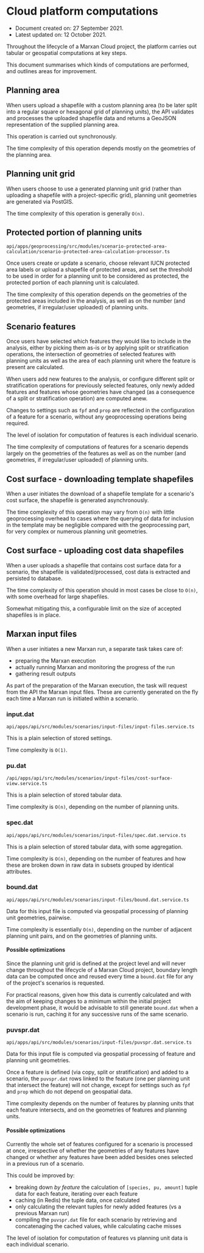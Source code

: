 # Cloud platform computations

- Document created on: 27 September 2021.
- Latest updated on: 12 October 2021.

Throughout the lifecycle of a Marxan Cloud project, the platform carries out
tabular or geospatial computations at key steps.

This document summarises which kinds of computations are performed, and outlines
areas for improvement.

## Planning area

When users upload a shapefile with a custom planning area (to be later split
into a regular square or hexagonal grid of planning units), the API validates
and processes the uploaded shapefile data and returns a GeoJSON representation
of the supplied planning area.

This operation is carried out synchronously.

The time complexity of this operation depends mostly on the geometries of the
planning area.

## Planning unit grid

When users choose to use a generated planning unit grid (rather than uploading a
shapefile with a project-specific grid), planning unit geometries are generated
via PostGIS.

The time complexity of this operation is generally `O(n)`.

## Protected portion of planning units

`api/apps/geoprocessing/src/modules/scenario-protected-area-calculation/scenario-protected-area-calculation-processor.ts`

Once users create or update a scenario, choose relevant IUCN protected area
labels or upload a shapefile of protected areas, and set the threshold to be
used in order for a planning unit to be considered as protected, the protected
portion of each planning unit is calculated.

The time complexity of this operation depends on the geometries of the protected
areas included in the analysis, as well as on the number (and geometries, if
irregular/user uploaded) of planning units.

## Scenario features

Once users have selected which features they would like to include in the
analysis, either by picking them as-is or by applying split or stratification
operations, the intersection of geometries of selected features with planning
units as well as the area of each planning unit where the feature is present are
calculated.

When users add new features to the analysis, or configure different split or
stratification operations for previously selected features, only newly added
features and features whose geometries have changed (as a consequence of a split
or stratification operation) are computed anew.

Changes to settings such as `fpf` and `prop` are reflected in the configuration
of a feature for a scenario, without any geoprocessing operations being
required.

The level of isolation for computation of features is each individual scenario.

The time complexity of computations of features for a scenario depends largely
on the geometries of the features as well as on the number (and geometries, if
irregular/user uploaded) of planning units.

## Cost surface - downloading template shapefiles

When a user initiates the download of a shapefile template for a scenario's
cost surface, the shapefile is generated asynchronously.

The time complexity of this operation may vary from `O(n)` with little
geoprocessing overhead to cases where the querying of data for inclusion in the
template may be negligible compared with the geoprocessing part, for very
complex or numerous planning unit geometries.

## Cost surface - uploading cost data shapefiles

When a user uploads a shapefile that contains cost surface data for a scenario,
the shapefile is validated/processed, cost data is extracted and persisted to
database.

The time complexity of this operation should in most cases be close to `O(n)`,
with some overhead for large shapefiles.

Somewhat mitigating this, a configurable limit on the size of accepted
shapefiles is in place.

## Marxan input files

When a user initiates a new Marxan run, a separate task takes care of:

* preparing the Marxan execution
* actually running Marxan and monitoring the progress of the run
* gathering result outputs

As part of the preparation of the Marxan execution, the task will request from
the API the Marxan input files. These are currently generated on the fly each
time a Marxan run is initiated within a scenario.

### input.dat

`api/apps/api/src/modules/scenarios/input-files/input-files.service.ts`

This is a plain selection of stored settings.

Time complexity is `O(1)`.

### pu.dat

`/api/apps/api/src/modules/scenarios/input-files/cost-surface-view.service.ts`

This is a plain selection of stored tabular data.

Time complexity is `O(n)`, depending on the number of planning units.

### spec.dat

`api/apps/api/src/modules/scenarios/input-files/spec.dat.service.ts`

This is a plain selection of stored tabular data, with some aggregation.

Time complexity is `O(n)`, depending on the number of features and how these are
broken down in raw data in subsets grouped by identical attributes.

### bound.dat

`api/apps/api/src/modules/scenarios/input-files/bound.dat.service.ts`

Data for this input file is computed via geospatial processing of planning unit
geometries, pairwise.

Time complexity is essentially `O(n)`, depending on the number of adjacent
planning unit pairs, and on the geometries of planning units.

#### Possible optimizations

Since the planning unit grid is defined at the project level and will never
change throughout the lifecycle of a Marxan Cloud project, boundary length data
can be computed once and reused every time a `bound.dat` file for any of the
project's scenarios is requested.

For practical reasons, given how this data is currently calculated and with the
aim of keeping changes to a minimum within the initial project development
phase, it would be advisable to still generate `bound.dat` when a scenario is
run, caching it for any successive runs of the same scenario.

### puvspr.dat

`api/apps/api/src/modules/scenarios/input-files/puvspr.dat.service.ts`

Data for this input file is computed via geospatial processing of feature and
planning unit geometries.

Once a feature is defined (via copy, split or stratification) and added to a
scenario, the `puvspr.dat` rows linked to the feature (one per planning unit
that intersect the feature) will not change, except for settings such as `fpf`
and `prop` which do not depend on geospatial data.

Time complexity depends on the number of features by planning units that each
feature intersects, and on the geometries of features and planning units.

#### Possible optimizations

Currently the whole set of features configured for a scenario is processed at
once, irrespective of whether the geometries of any features have changed or
whether any features have been added besides ones selected in a previous run of
a scenario.

This could be improved by:

- breaking down *by feature* the calculation of `[species, pu, amount]` tuple
  data for each feature, iterating over each feature
- caching (in Redis) the tuple data, once calculated
- only calculating the relevant tuples for newly added features (vs a previous
  Marxan run)
- compiling the `puvspr.dat` file for each scenario by retrieving and
  concatenaging the cached values, while calculating cache misses

The level of isolation for computation of features vs planning unit data is each
individual scenario.
